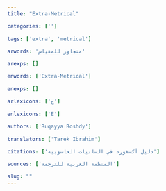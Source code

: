```yaml
---
title: "Extra-Metrical"

categories: ['']

tags: ['extra', 'metrical']

arwords: 'متجاوز للمقياس'

arexps: []

enwords: ['Extra-Metrical']

enexps: []

arlexicons: ['ج']

enlexicons: ['E']

authors: ['Ruqayya Roshdy']

translators: ['Tarek Ibrahim']

citations: ['دليل أكسفورد في السانيات الحاسوبية']

sources: ['المنظمة العربية للترجمة']

slug: ""
---
```

